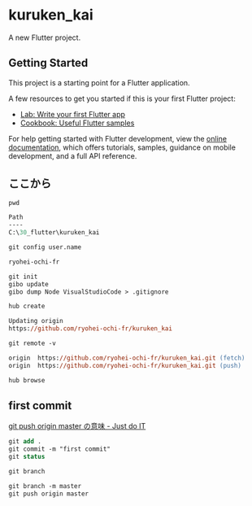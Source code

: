 # kuruken_kai

A new Flutter project.

## Getting Started

This project is a starting point for a Flutter application.

A few resources to get you started if this is your first Flutter project:

- [Lab: Write your first Flutter app](https://docs.flutter.dev/get-started/codelab)
- [Cookbook: Useful Flutter samples](https://docs.flutter.dev/cookbook)

For help getting started with Flutter development, view the
[online documentation](https://docs.flutter.dev/), which offers tutorials,
samples, guidance on mobile development, and a full API reference.

## ここから

```ps
pwd

Path
----
C:\30_flutter\kuruken_kai

git config user.name

ryohei-ochi-fr

git init
gibo update
gibo dump Node VisualStudioCode > .gitignore

hub create

Updating origin
https://github.com/ryohei-ochi-fr/kuruken_kai

git remote -v

origin  https://github.com/ryohei-ochi-fr/kuruken_kai.git (fetch)
origin  https://github.com/ryohei-ochi-fr/kuruken_kai.git (push)

hub browse

```

## first commit

[git push origin master の意味 - Just do IT](https://k-koh.hatenablog.com/entry/2020/08/07/143253)

```ps
git add .
git commit -m "first commit"
git status

git branch

git branch -m master
git push origin master



```
